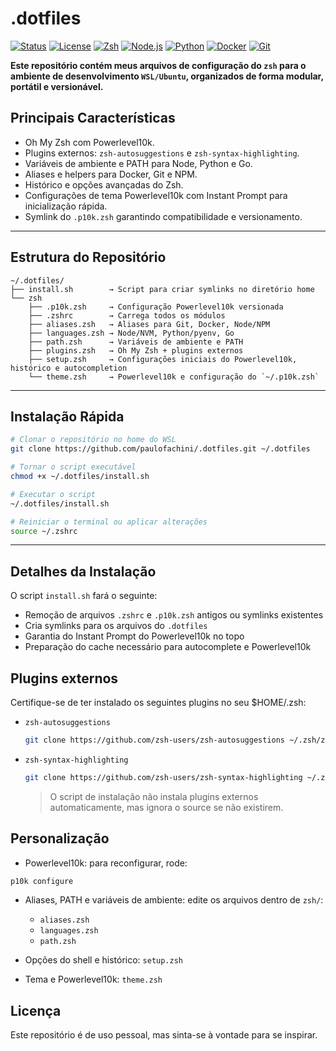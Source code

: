 # .dotfiles

[![Status](https://img.shields.io/badge/status-active-brightgreen)](https://github.com/paulofachini/.dotfiles) [![License](https://img.shields.io/badge/license-MIT-blue)](LICENSE) [![Zsh](https://img.shields.io/badge/Zsh-5.9-blueviolet)](https://www.zsh.org/) [![Node.js](https://img.shields.io/badge/Node.js-18-green)](https://nodejs.org/) [![Python](https://img.shields.io/badge/Python-3.12-blue)](https://www.python.org/) [![Docker](https://img.shields.io/badge/Docker-24.0.5-blue)](https://www.docker.com/) [![Git](https://img.shields.io/badge/Git-2.42-red)](https://git-scm.com/)

**Este repositório contém meus arquivos de configuração do `zsh` para o ambiente de desenvolvimento `WSL/Ubuntu`, organizados de forma modular, portátil e versionável.**

## Principais Características

- Oh My Zsh com Powerlevel10k.
- Plugins externos: `zsh-autosuggestions` e `zsh-syntax-highlighting`.
- Variáveis de ambiente e PATH para Node, Python e Go.
- Aliases e helpers para Docker, Git e NPM.
- Histórico e opções avançadas do Zsh.
- Configurações de tema Powerlevel10k com Instant Prompt para inicialização rápida.
- Symlink do `.p10k.zsh` garantindo compatibilidade e versionamento.

---

## Estrutura do Repositório

```text
~/.dotfiles/
├── install.sh        → Script para criar symlinks no diretório home
└── zsh
    ├── .p10k.zsh     → Configuração Powerlevel10k versionada
    ├── .zshrc        → Carrega todos os módulos
    ├── aliases.zsh   → Aliases para Git, Docker, Node/NPM
    ├── languages.zsh → Node/NVM, Python/pyenv, Go
    ├── path.zsh      → Variáveis de ambiente e PATH
    ├── plugins.zsh   → Oh My Zsh + plugins externos
    ├── setup.zsh     → Configurações iniciais do Powerlevel10k, histórico e autocompletion
    └── theme.zsh     → Powerlevel10k e configuração do `~/.p10k.zsh`
```

---

## Instalação Rápida

```bash
# Clonar o repositório no home do WSL
git clone https://github.com/paulofachini/.dotfiles.git ~/.dotfiles

# Tornar o script executável
chmod +x ~/.dotfiles/install.sh

# Executar o script
~/.dotfiles/install.sh

# Reiniciar o terminal ou aplicar alterações
source ~/.zshrc
```

---

## Detalhes da Instalação

O script `install.sh` fará o seguinte:

- Remoção de arquivos `.zshrc` e `.p10k.zsh` antigos ou symlinks existentes
- Cria symlinks para os arquivos do `.dotfiles`
- Garantia do Instant Prompt do Powerlevel10k no topo
- Preparação do cache necessário para autocomplete e Powerlevel10k

## Plugins externos

Certifique-se de ter instalado os seguintes plugins no seu $HOME/.zsh:

- `zsh-autosuggestions`

  ```bash
  git clone https://github.com/zsh-users/zsh-autosuggestions ~/.zsh/zsh-autosuggestions
  ```

- `zsh-syntax-highlighting`

  ```bash
  git clone https://github.com/zsh-users/zsh-syntax-highlighting ~/.zsh/zsh-syntax-highlighting
  ```

  > O script de instalação não instala plugins externos automaticamente, mas ignora o source se não existirem.

## Personalização

- Powerlevel10k: para reconfigurar, rode:

```bash
p10k configure
```

- Aliases, PATH e variáveis de ambiente: edite os arquivos dentro de `zsh/`:

  - `aliases.zsh`
  - `languages.zsh`
  - `path.zsh`

- Opções do shell e histórico: `setup.zsh`
- Tema e Powerlevel10k: `theme.zsh`

## Licença

Este repositório é de uso pessoal, mas sinta-se à vontade para se inspirar.
